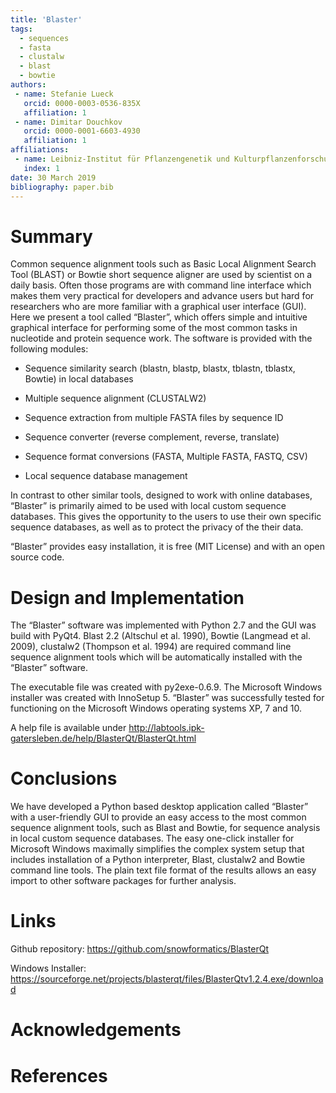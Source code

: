 ```yaml
---
title: 'Blaster'
tags:
  - sequences
  - fasta
  - clustalw
  - blast
  - bowtie
authors:
 - name: Stefanie Lueck
   orcid: 0000-0003-0536-835X
   affiliation: 1
 - name: Dimitar Douchkov
   orcid: 0000-0001-6603-4930
   affiliation: 1
affiliations:
 - name: Leibniz-Institut für Pflanzengenetik und Kulturpflanzenforschung Gatersleben, Stadt Seeland, Sachsen-Anhalt
   index: 1
date: 30 March 2019
bibliography: paper.bib
---
```


# Summary

Common sequence alignment tools such as Basic Local Alignment Search Tool (BLAST) or Bowtie short sequence aligner are used by scientist on a daily basis. Often those programs are with command line interface which makes them very practical for developers and advance users but hard for researchers who are more familiar with a graphical user interface (GUI). Here we present a tool called “Blaster”, which offers simple and intuitive graphical interface for performing some of the most common tasks in nucleotide and protein sequence work. The software is provided with the following modules:

- Sequence similarity search (blastn, blastp, blastx, tblastn, tblastx, Bowtie) in local databases

- Multiple sequence alignment (CLUSTALW2)

- Sequence extraction from multiple FASTA files by sequence ID

- Sequence converter (reverse complement, reverse, translate)

- Sequence format conversions (FASTA, Multiple FASTA, FASTQ, CSV)

- Local  sequence database management

In contrast to other similar tools, designed to work with online databases, “Blaster” is primarily aimed to be used with local custom sequence databases. This gives the opportunity to the users to use their own specific sequence databases, as well as to protect the privacy of the their data.

“Blaster” provides easy installation, it is free (MIT License) and with an open source code.

# Design and Implementation

The “Blaster” software was implemented with Python 2.7 and the GUI was build with PyQt4. Blast 2.2 (Altschul et al. 1990), Bowtie (Langmead et al. 2009), clustalw2 (Thompson et al. 1994) are required command line sequence alignment tools which will be automatically installed with the “Blaster” software.

The executable file was created with py2exe-0.6.9. The Microsoft Windows installer was created with InnoSetup 5. “Blaster” was successfully tested for functioning on the Microsoft Windows operating systems XP, 7 and 10.

A help file is available under http://labtools.ipk-gatersleben.de/help/BlasterQt/BlasterQt.html

# Conclusions

We have developed a Python based desktop application called “Blaster” with a user-friendly GUI to provide an easy access to the most common sequence alignment tools, such as Blast and Bowtie, for sequence analysis in local custom sequence databases. The easy one-click installer for Microsoft Windows maximally simplifies the complex system setup that includes installation of a Python interpreter, Blast, clustalw2 and Bowtie command line tools. The plain text file format of the results allows an easy import to other software packages for further analysis.

# Links
Github repository: https://github.com/snowformatics/BlasterQt

Windows Installer: https://sourceforge.net/projects/blasterqt/files/BlasterQtv1.2.4.exe/download


# Acknowledgements

# References
